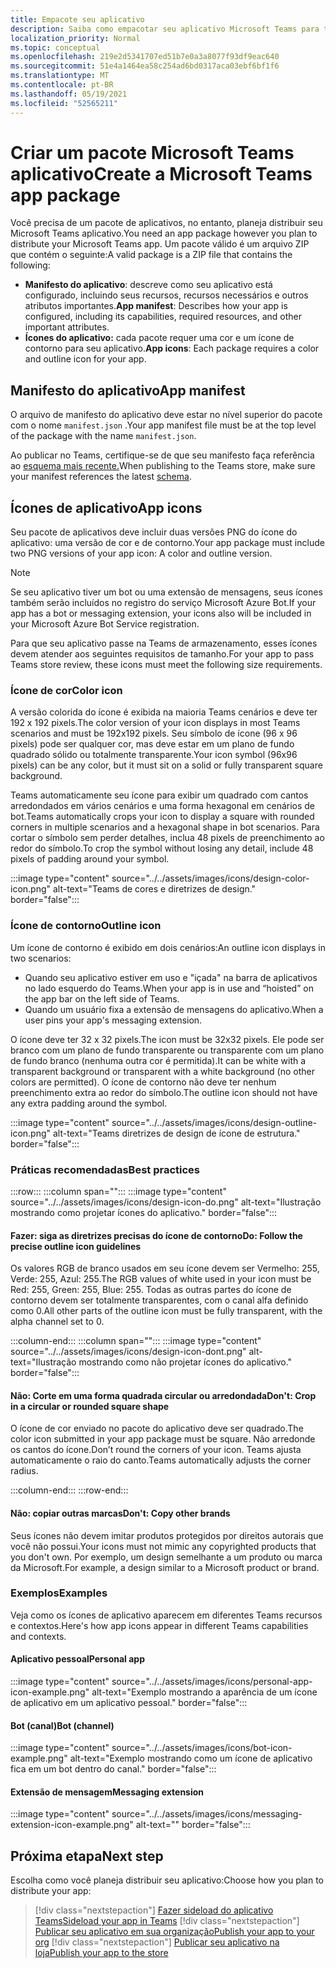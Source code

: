 ```yaml
---
title: Empacote seu aplicativo
description: Saiba como empacotar seu aplicativo Microsoft Teams para testar, carregar e armazenar publicação.
localization_priority: Normal
ms.topic: conceptual
ms.openlocfilehash: 219e2d5341707ed51b7e0a3a8077f93df9eac640
ms.sourcegitcommit: 51e4a1464ea58c254ad6bd0317aca03ebf6bf1f6
ms.translationtype: MT
ms.contentlocale: pt-BR
ms.lasthandoff: 05/19/2021
ms.locfileid: "52565211"
---
```

# <a name="create-a-microsoft-teams-app-package"></a><span data-ttu-id="ad1e3-103">Criar um pacote Microsoft Teams aplicativo</span><span class="sxs-lookup"><span data-stu-id="ad1e3-103">Create a Microsoft Teams app package</span></span>

<span data-ttu-id="ad1e3-104">Você precisa de um pacote de aplicativos, no entanto, planeja distribuir seu Microsoft Teams aplicativo.</span><span class="sxs-lookup"><span data-stu-id="ad1e3-104">You need an app package however you plan to distribute your Microsoft Teams app.</span></span> <span data-ttu-id="ad1e3-105">Um pacote válido é um arquivo ZIP que contém o seguinte:</span><span class="sxs-lookup"><span data-stu-id="ad1e3-105">A valid package is a ZIP file that contains the following:</span></span>

* <span data-ttu-id="ad1e3-106">**Manifesto do aplicativo**: descreve como seu aplicativo está configurado, incluindo seus recursos, recursos necessários e outros atributos importantes.</span><span class="sxs-lookup"><span data-stu-id="ad1e3-106">**App manifest**: Describes how your app is configured, including its capabilities, required resources, and other important attributes.</span></span>
* <span data-ttu-id="ad1e3-107">**Ícones do aplicativo:** cada pacote requer uma cor e um ícone de contorno para seu aplicativo.</span><span class="sxs-lookup"><span data-stu-id="ad1e3-107">**App icons**: Each package requires a color and outline icon for your app.</span></span>

## <a name="app-manifest"></a><span data-ttu-id="ad1e3-108">Manifesto do aplicativo</span><span class="sxs-lookup"><span data-stu-id="ad1e3-108">App manifest</span></span>

<span data-ttu-id="ad1e3-109">O arquivo de manifesto do aplicativo deve estar no nível superior do pacote com o nome `manifest.json` .</span><span class="sxs-lookup"><span data-stu-id="ad1e3-109">Your app manifest file must be at the top level of the package with the name `manifest.json`.</span></span> 

<span data-ttu-id="ad1e3-110">Ao publicar no Teams, certifique-se de que seu manifesto faça referência ao [esquema mais recente.](~/resources/schema/manifest-schema.md)</span><span class="sxs-lookup"><span data-stu-id="ad1e3-110">When publishing to the Teams store, make sure your manifest references the latest [schema](~/resources/schema/manifest-schema.md).</span></span>

## <a name="app-icons"></a><span data-ttu-id="ad1e3-111">Ícones de aplicativo</span><span class="sxs-lookup"><span data-stu-id="ad1e3-111">App icons</span></span>

<span data-ttu-id="ad1e3-112">Seu pacote de aplicativos deve incluir duas versões PNG do ícone do aplicativo: uma versão de cor e de contorno.</span><span class="sxs-lookup"><span data-stu-id="ad1e3-112">Your app package must include two PNG versions of your app icon: A color and outline version.</span></span>

> [!Note]
> <span data-ttu-id="ad1e3-113">Se seu aplicativo tiver um bot ou uma extensão de mensagens, seus ícones também serão incluídos no registro do serviço Microsoft Azure Bot.</span><span class="sxs-lookup"><span data-stu-id="ad1e3-113">If your app has a bot or messaging extension, your icons also will be included in your Microsoft Azure Bot Service registration.</span></span>

<span data-ttu-id="ad1e3-114">Para que seu aplicativo passe na Teams de armazenamento, esses ícones devem atender aos seguintes requisitos de tamanho.</span><span class="sxs-lookup"><span data-stu-id="ad1e3-114">For your app to pass Teams store review, these icons must meet the following size requirements.</span></span>

### <a name="color-icon"></a><span data-ttu-id="ad1e3-115">Ícone de cor</span><span class="sxs-lookup"><span data-stu-id="ad1e3-115">Color icon</span></span>

<span data-ttu-id="ad1e3-116">A versão colorida do ícone é exibida na maioria Teams cenários e deve ter 192 x 192 pixels.</span><span class="sxs-lookup"><span data-stu-id="ad1e3-116">The color version of your icon displays in most Teams scenarios and must be 192x192 pixels.</span></span> <span data-ttu-id="ad1e3-117">Seu símbolo de ícone (96 x 96 pixels) pode ser qualquer cor, mas deve estar em um plano de fundo quadrado sólido ou totalmente transparente.</span><span class="sxs-lookup"><span data-stu-id="ad1e3-117">Your icon symbol (96x96 pixels) can be any color, but it must sit on a solid or fully transparent square background.</span></span>

<span data-ttu-id="ad1e3-118">Teams automaticamente seu ícone para exibir um quadrado com cantos arredondados em vários cenários e uma forma hexagonal em cenários de bot.</span><span class="sxs-lookup"><span data-stu-id="ad1e3-118">Teams automatically crops your icon to display a square with rounded corners in multiple scenarios and a hexagonal shape in bot scenarios.</span></span> <span data-ttu-id="ad1e3-119">Para cortar o símbolo sem perder detalhes, inclua 48 pixels de preenchimento ao redor do símbolo.</span><span class="sxs-lookup"><span data-stu-id="ad1e3-119">To crop the symbol without losing any detail, include 48 pixels of padding around your symbol.</span></span>

:::image type="content" source="../../assets/images/icons/design-color-icon.png" alt-text="Teams de cores e diretrizes de design." border="false":::

### <a name="outline-icon"></a><span data-ttu-id="ad1e3-121">Ícone de contorno</span><span class="sxs-lookup"><span data-stu-id="ad1e3-121">Outline icon</span></span>

<span data-ttu-id="ad1e3-122">Um ícone de contorno é exibido em dois cenários:</span><span class="sxs-lookup"><span data-stu-id="ad1e3-122">An outline icon displays in two scenarios:</span></span>

* <span data-ttu-id="ad1e3-123">Quando seu aplicativo estiver em uso e "içada" na barra de aplicativos no lado esquerdo do Teams.</span><span class="sxs-lookup"><span data-stu-id="ad1e3-123">When your app is in use and “hoisted” on the app bar on the left side of Teams.</span></span>
* <span data-ttu-id="ad1e3-124">Quando um usuário fixa a extensão de mensagens do aplicativo.</span><span class="sxs-lookup"><span data-stu-id="ad1e3-124">When a user pins your app's messaging extension.</span></span>

<span data-ttu-id="ad1e3-125">O ícone deve ter 32 x 32 pixels.</span><span class="sxs-lookup"><span data-stu-id="ad1e3-125">The icon must be 32x32 pixels.</span></span> <span data-ttu-id="ad1e3-126">Ele pode ser branco com um plano de fundo transparente ou transparente com um plano de fundo branco (nenhuma outra cor é permitida).</span><span class="sxs-lookup"><span data-stu-id="ad1e3-126">It can be white with a transparent background or transparent with a white background (no other colors are permitted).</span></span> <span data-ttu-id="ad1e3-127">O ícone de contorno não deve ter nenhum preenchimento extra ao redor do símbolo.</span><span class="sxs-lookup"><span data-stu-id="ad1e3-127">The outline icon should not have any extra padding around the symbol.</span></span>

:::image type="content" source="../../assets/images/icons/design-outline-icon.png" alt-text="Teams diretrizes de design de ícone de estrutura." border="false":::

### <a name="best-practices"></a><span data-ttu-id="ad1e3-129">Práticas recomendadas</span><span class="sxs-lookup"><span data-stu-id="ad1e3-129">Best practices</span></span>

:::row:::
   :::column span="":::
:::image type="content" source="../../assets/images/icons/design-icon-do.png" alt-text="Ilustração mostrando como projetar ícones do aplicativo." border="false":::

#### <a name="do-follow-the-precise-outline-icon-guidelines"></a><span data-ttu-id="ad1e3-131">Fazer: siga as diretrizes precisas do ícone de contorno</span><span class="sxs-lookup"><span data-stu-id="ad1e3-131">Do: Follow the precise outline icon guidelines</span></span>

<span data-ttu-id="ad1e3-132">Os valores RGB de branco usados em seu ícone devem ser Vermelho: 255, Verde: 255, Azul: 255.</span><span class="sxs-lookup"><span data-stu-id="ad1e3-132">The RGB values of white used in your icon must be Red: 255, Green: 255, Blue: 255.</span></span> <span data-ttu-id="ad1e3-133">Todas as outras partes do ícone de contorno devem ser totalmente transparentes, com o canal alfa definido como 0.</span><span class="sxs-lookup"><span data-stu-id="ad1e3-133">All other parts of the outline icon must be fully transparent, with the alpha channel set to 0.</span></span>

   :::column-end:::
   :::column span="":::
:::image type="content" source="../../assets/images/icons/design-icon-dont.png" alt-text="Ilustração mostrando como não projetar ícones do aplicativo." border="false":::

#### <a name="dont-crop-in-a-circular-or-rounded-square-shape"></a><span data-ttu-id="ad1e3-135">Não: Corte em uma forma quadrada circular ou arredondada</span><span class="sxs-lookup"><span data-stu-id="ad1e3-135">Don't: Crop in a circular or rounded square shape</span></span>

<span data-ttu-id="ad1e3-136">O ícone de cor enviado no pacote do aplicativo deve ser quadrado.</span><span class="sxs-lookup"><span data-stu-id="ad1e3-136">The color icon submitted in your app package must be square.</span></span> <span data-ttu-id="ad1e3-137">Não arredonde os cantos do ícone.</span><span class="sxs-lookup"><span data-stu-id="ad1e3-137">Don’t round the corners of your icon.</span></span> <span data-ttu-id="ad1e3-138">Teams ajusta automaticamente o raio do canto.</span><span class="sxs-lookup"><span data-stu-id="ad1e3-138">Teams automatically adjusts the corner radius.</span></span>

   :::column-end:::
:::row-end:::

#### <a name="dont-copy-other-brands"></a><span data-ttu-id="ad1e3-139">Não: copiar outras marcas</span><span class="sxs-lookup"><span data-stu-id="ad1e3-139">Don't: Copy other brands</span></span>

<span data-ttu-id="ad1e3-140">Seus ícones não devem imitar produtos protegidos por direitos autorais que você não possui.</span><span class="sxs-lookup"><span data-stu-id="ad1e3-140">Your icons must not mimic any copyrighted products that you don't own.</span></span> <span data-ttu-id="ad1e3-141">Por exemplo, um design semelhante a um produto ou marca da Microsoft.</span><span class="sxs-lookup"><span data-stu-id="ad1e3-141">For example, a design similar to a Microsoft product or brand.</span></span>

### <a name="examples"></a><span data-ttu-id="ad1e3-142">Exemplos</span><span class="sxs-lookup"><span data-stu-id="ad1e3-142">Examples</span></span>

<span data-ttu-id="ad1e3-143">Veja como os ícones de aplicativo aparecem em diferentes Teams recursos e contextos.</span><span class="sxs-lookup"><span data-stu-id="ad1e3-143">Here's how app icons appear in different Teams capabilities and contexts.</span></span>

#### <a name="personal-app"></a><span data-ttu-id="ad1e3-144">Aplicativo pessoal</span><span class="sxs-lookup"><span data-stu-id="ad1e3-144">Personal app</span></span>

:::image type="content" source="../../assets/images/icons/personal-app-icon-example.png" alt-text="Exemplo mostrando a aparência de um ícone de aplicativo em um aplicativo pessoal." border="false":::

#### <a name="bot-channel"></a><span data-ttu-id="ad1e3-146">Bot (canal)</span><span class="sxs-lookup"><span data-stu-id="ad1e3-146">Bot (channel)</span></span>

:::image type="content" source="../../assets/images/icons/bot-icon-example.png" alt-text="Exemplo mostrando como um ícone de aplicativo fica em um bot dentro do canal." border="false":::

#### <a name="messaging-extension"></a><span data-ttu-id="ad1e3-148">Extensão de mensagem</span><span class="sxs-lookup"><span data-stu-id="ad1e3-148">Messaging extension</span></span>

:::image type="content" source="../../assets/images/icons/messaging-extension-icon-example.png" alt-text="<texto alt>" border="false":::

## <a name="next-step"></a><span data-ttu-id="ad1e3-150">Próxima etapa</span><span class="sxs-lookup"><span data-stu-id="ad1e3-150">Next step</span></span>

<span data-ttu-id="ad1e3-151">Escolha como você planeja distribuir seu aplicativo:</span><span class="sxs-lookup"><span data-stu-id="ad1e3-151">Choose how you plan to distribute your app:</span></span>

> [!div class="nextstepaction"]
> [<span data-ttu-id="ad1e3-152">Fazer sideload do aplicativo Teams</span><span class="sxs-lookup"><span data-stu-id="ad1e3-152">Sideload your app in Teams</span></span>](~/concepts/deploy-and-publish/apps-upload.md)
> [!div class="nextstepaction"]
> [<span data-ttu-id="ad1e3-153">Publicar seu aplicativo em sua organização</span><span class="sxs-lookup"><span data-stu-id="ad1e3-153">Publish your app to your org</span></span>](/MicrosoftTeams/tenant-apps-catalog-teams?toc=/microsoftteams/platform/toc.json&bc=/MicrosoftTeams/breadcrumb/toc.json)
> [!div class="nextstepaction"]
> [<span data-ttu-id="ad1e3-154">Publicar seu aplicativo na loja</span><span class="sxs-lookup"><span data-stu-id="ad1e3-154">Publish your app to the store</span></span>](~/concepts/deploy-and-publish/appsource/publish.md)
